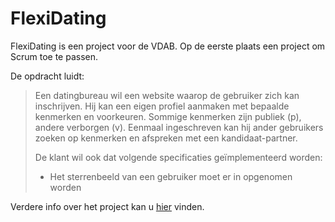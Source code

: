 # FlexiDating

FlexiDating is een project voor de VDAB.
Op de eerste plaats een project om Scrum toe te passen.

De opdracht luidt:
<blockquote>
Een datingbureau wil een website waarop de gebruiker zich kan inschrijven. Hij kan een eigen profiel aanmaken met bepaalde kenmerken en voorkeuren. Sommige kenmerken zijn publiek (p), andere verborgen (v). Eenmaal ingeschreven kan hij ander gebruikers zoeken op kenmerken en afspreken met een kandidaat-partner. 

De klant wil ook dat volgende specificaties geïmplementeerd worden:
- Het sterrenbeeld van een gebruiker moet er in opgenomen worden
</blockquote>

Verdere info over het project kan u [hier](https://scrumserver.tenobe.org/scrum/opdracht_flexidating.php) vinden.


